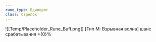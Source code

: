 ```yaml
---
rune_type: Единорог
class: Стрелок
---
```

![[Temp/Placeholder_Rune_Buff.png]]
[Тип М: Взрывная волна] шанс срабатывания +{0}%
